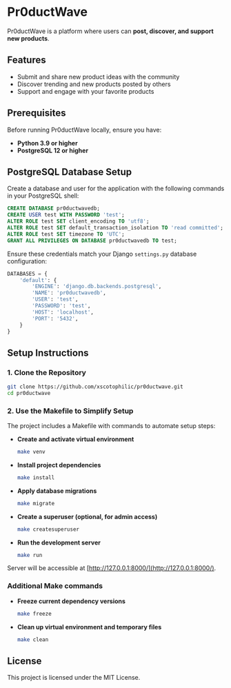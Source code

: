 # Pr0ductWave

Pr0ductWave is a platform where users can **post, discover, and support new products**.

## Features

- Submit and share new product ideas with the community
- Discover trending and new products posted by others
- Support and engage with your favorite products

## Prerequisites

Before running Pr0ductWave locally, ensure you have:

- **Python 3.9 or higher**
- **PostgreSQL 12 or higher**

## PostgreSQL Database Setup

Create a database and user for the application with the following commands in your PostgreSQL shell:

```sql
CREATE DATABASE pr0ductwavedb;
CREATE USER test WITH PASSWORD 'test';
ALTER ROLE test SET client_encoding TO 'utf8';
ALTER ROLE test SET default_transaction_isolation TO 'read committed';
ALTER ROLE test SET timezone TO 'UTC';
GRANT ALL PRIVILEGES ON DATABASE pr0ductwavedb TO test;
```

Ensure these credentials match your Django `settings.py` database configuration:

```python
DATABASES = {
    'default': {
        'ENGINE': 'django.db.backends.postgresql',
        'NAME': 'pr0ductwavedb',
        'USER': 'test',
        'PASSWORD': 'test',
        'HOST': 'localhost',
        'PORT': '5432',
    }
}
```

## Setup Instructions

### 1. Clone the Repository

```bash
git clone https://github.com/xscotophilic/pr0ductwave.git
cd pr0ductwave
```

### 2. Use the Makefile to Simplify Setup

The project includes a Makefile with commands to automate setup steps:

- **Create and activate virtual environment**

  ```bash
  make venv
  ```

- **Install project dependencies**

  ```bash
  make install
  ```

- **Apply database migrations**

  ```bash
  make migrate
  ```

- **Create a superuser (optional, for admin access)**

  ```bash
  make createsuperuser
  ```

- **Run the development server**

  ```bash
  make run
  ```

Server will be accessible at [http://127.0.0.1:8000/](http://127.0.0.1:8000/).

### Additional Make commands

- **Freeze current dependency versions**

  ```bash
  make freeze
  ```

- **Clean up virtual environment and temporary files**

  ```bash
  make clean
  ```

## License

This project is licensed under the MIT License.
